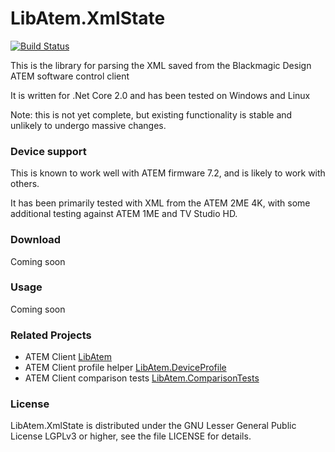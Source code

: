 # LibAtem.XmlState

[![Build Status](https://travis-ci.org/LibAtem/LibAtem.XmlState.svg?branch=master)](https://travis-ci.org/LibAtem/LibAtem.XmlState)

This is the library for parsing the XML saved from the Blackmagic Design ATEM software control client

It is written for .Net Core 2.0 and has been tested on Windows and Linux

Note: this is not yet complete, but existing functionality is stable and unlikely to undergo massive changes.

### Device support
This is known to work well with ATEM firmware 7.2, and is likely to work with others.

It has been primarily tested with XML from the ATEM 2ME 4K, with some additional testing against ATEM 1ME and TV Studio HD.

### Download
Coming soon

### Usage
Coming soon

### Related Projects
* ATEM Client [LibAtem](https://github.com/LibAtem/LibAtem)
* ATEM Client profile helper [LibAtem.DeviceProfile](https://github.com/LibAtem/LibAtem.DeviceProfile)
* ATEM Client comparison tests [LibAtem.ComparisonTests](https://github.com/LibAtem/LibAtem.ComparisonTests)

### License

LibAtem.XmlState is distributed under the GNU Lesser General Public License LGPLv3 or higher, see the file LICENSE for details.


